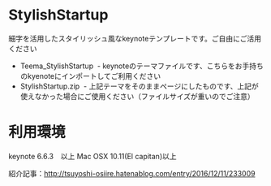 # StylishStartup
細字を活用したスタイリッシュ風なkeynoteテンプレートです。ご自由にご活用ください

- Teema_StylishStartup
  - keynoteのテーマファイルです、こちらをお手持ちのkyenoteにインポートしてご利用ください
- StylishStartup.zip
  - 上記テーマをそのままページにしたものです、上記が使えなかった場合にご使用ください（ファイルサイズが重いのでご注意）
  

# 利用環境
keynote 6.6.3　以上
Mac OSX 10.11(El capitan)以上

紹介記事：http://tsuyoshi-osiire.hatenablog.com/entry/2016/12/11/233009
